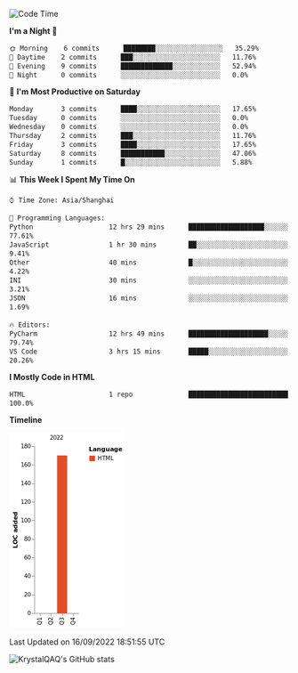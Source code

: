 <!--START_SECTION:waka-->
![Code Time](http://img.shields.io/badge/Code%20Time-16%20hrs%205%20mins-blue)

**I'm a Night 🦉** 

```text
🌞 Morning    6 commits      ████████░░░░░░░░░░░░░░░░░   35.29% 
🌆 Daytime    2 commits      ███░░░░░░░░░░░░░░░░░░░░░░   11.76% 
🌃 Evening    9 commits      █████████████░░░░░░░░░░░░   52.94% 
🌙 Night      0 commits      ░░░░░░░░░░░░░░░░░░░░░░░░░   0.0%

```
📅 **I'm Most Productive on Saturday** 

```text
Monday       3 commits      ████░░░░░░░░░░░░░░░░░░░░░   17.65% 
Tuesday      0 commits      ░░░░░░░░░░░░░░░░░░░░░░░░░   0.0% 
Wednesday    0 commits      ░░░░░░░░░░░░░░░░░░░░░░░░░   0.0% 
Thursday     2 commits      ███░░░░░░░░░░░░░░░░░░░░░░   11.76% 
Friday       3 commits      ████░░░░░░░░░░░░░░░░░░░░░   17.65% 
Saturday     8 commits      ███████████░░░░░░░░░░░░░░   47.06% 
Sunday       1 commits      █░░░░░░░░░░░░░░░░░░░░░░░░   5.88%

```


📊 **This Week I Spent My Time On** 

```text
⌚︎ Time Zone: Asia/Shanghai

💬 Programming Languages: 
Python                   12 hrs 29 mins      ███████████████████░░░░░░   77.61% 
JavaScript               1 hr 30 mins        ██░░░░░░░░░░░░░░░░░░░░░░░   9.41% 
Other                    40 mins             █░░░░░░░░░░░░░░░░░░░░░░░░   4.22% 
INI                      30 mins             ░░░░░░░░░░░░░░░░░░░░░░░░░   3.21% 
JSON                     16 mins             ░░░░░░░░░░░░░░░░░░░░░░░░░   1.69%

🔥 Editors: 
PyCharm                  12 hrs 49 mins      ████████████████████░░░░░   79.74% 
VS Code                  3 hrs 15 mins       █████░░░░░░░░░░░░░░░░░░░░   20.26%

```

**I Mostly Code in HTML** 

```text
HTML                     1 repo              █████████████████████████   100.0%

```


**Timeline**

![Chart not found](https://raw.githubusercontent.com/KrystalQAQ/KrystalQAQ/main/charts/bar_graph.png) 


 Last Updated on 16/09/2022 18:51:55 UTC
<!--END_SECTION:waka-->
![KrystalQAQ's GitHub stats](https://github-readme-stats.vercel.app/api?username=KrystalQAQ&show_icons=true&theme=radical)
